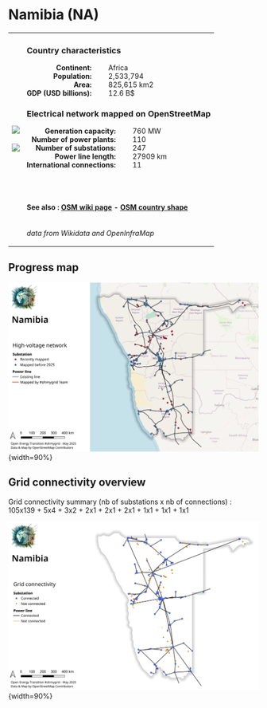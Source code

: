 # Namibia (NA)

<table width="90%">
<tr>
<td>
<img src="http://commons.wikimedia.org/wiki/Special:FilePath/Flag%20of%20Namibia.svg" width="250">
<br><br>
<img src="http://commons.wikimedia.org/wiki/Special:FilePath/Namibia%20%28orthographic%20projection%29.svg" width="250"></td>
<td>
<h3>Country characteristics</h3>
<div style="display: inline-block;text-align:right;margin-right:30px;font-weight: bold;">
Continent:<br>Population:<br>Area:<br>GDP (USD billions):
</div>
<div style="display: inline-block;">
Africa<br>2,533,794<br>825,615 km2<br>12.6 B$
</div>
<h3>Electrical network mapped on OpenStreetMap</h3>
<div style="display: inline-block;text-align:right;margin-right:30px;font-weight: bold;">Generation capacity:<br>
Number of power plants:<br>
Number of substations:<br>
Power line length:<br>
International connections:<br>
</div>
<div style="display: inline-block;">760 MW<br>
110<br>
247<br>
27909 km<br>
11<br>
</div>

<br><br><h4>See also :
<a href="https://wiki.openstreetmap.org/wiki/Power_networks/Namibia" target="_blank">OSM wiki page</a> -
<a href="https://openstreetmap.org/relation/195266" target="_blank">OSM country shape</a>
</h4>

<br><i>data from Wikidata and OpenInfraMap</i>
</td>
</tr>
</table>


## Progress map

![Map](../images/maps_countries/NA/high-voltage-network.png){width=90%}



## Grid connectivity overview

Grid connectivity summary (nb of substations x nb of connections) :<br>105x139 + 5x4 + 3x2 + 2x1 + 2x1 + 2x1 + 1x1 + 1x1 + 1x1

![Map](../images/maps_countries/NA/grid-connectivity.png){width=90%}

